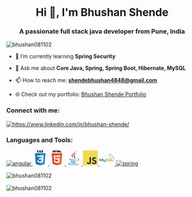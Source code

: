 <h1 align="center">Hi 👋, I'm Bhushan Shende</h1>
<h3 align="center">A passionate full stack java developer from Pune, India</h3>

<p align="left"> <img src="https://komarev.com/ghpvc/?username=bhushan081102&label=Profile%20views&color=0e75b6&style=flat" alt="bhushan081102" /> </p>

- 🌱 I’m currently learning **Spring Security**

- 💬 Ask me about **Core Java, Spring, Spring Boot, Hibernate, MySQL**

- 📫 How to reach me: **shendebhushan4848@gmail.com**

- 🌐 Check out my portfolio: [Bhushan Shende Portfolio](https://github.com/Bhushan081102/BhushanS_Portfolio)

<h3 align="left">Connect with me:</h3>
<p align="left">
  <a href="https://linkedin.com/in/bhushan-shende/" target="blank"><img align="center" src="https://raw.githubusercontent.com/rahuldkjain/github-profile-readme-generator/master/src/images/icons/Social/linked-in-alt.svg" alt="https://www.linkedin.com/in/bhushan-shende/" height="30" width="40" /></a>
</p>

<h3 align="left">Languages and Tools:</h3>
<p align="left"> 
  <a href="https://angular.io" target="_blank" rel="noreferrer"> <img src="https://angular.io/assets/images/logos/angular/angular.svg" alt="angular" width="40" height="40"/> </a>
  <a href="https://www.w3schools.com/css/" target="_blank" rel="noreferrer"> <img src="https://raw.githubusercontent.com/devicons/devicon/master/icons/css3/css3-original-wordmark.svg" alt="css3" width="40" height="40"/> </a>
  <a href="https://www.w3.org/html/" target="_blank" rel="noreferrer"> <img src="https://raw.githubusercontent.com/devicons/devicon/master/icons/html5/html5-original-wordmark.svg" alt="html5" width="40" height="40"/> </a>
  <a href="https://www.java.com" target="_blank" rel="noreferrer"> <img src="https://raw.githubusercontent.com/devicons/devicon/master/icons/java/java-original.svg" alt="java" width="40" height="40"/> </a>
  <a href="https://developer.mozilla.org/en-US/docs/Web/JavaScript" target="_blank" rel="noreferrer"> <img src="https://raw.githubusercontent.com/devicons/devicon/master/icons/javascript/javascript-original.svg" alt="javascript" width="40" height="40"/> </a>
  <a href="https://www.mysql.com/" target="_blank" rel="noreferrer"> <img src="https://raw.githubusercontent.com/devicons/devicon/master/icons/mysql/mysql-original-wordmark.svg" alt="mysql" width="40" height="40"/> </a>
  <a href="https://spring.io/" target="_blank" rel="noreferrer"> <img src="https://www.vectorlogo.zone/logos/springio/springio-icon.svg" alt="spring" width="40" height="40"/> </a>
</p>

<p><img align="center" src="https://github-readme-stats.vercel.app/api/top-langs?username=bhushan081102&show_icons=true&locale=en&layout=compact" alt="bhushan081102" /></p>

<p><img align="center" src="https://github-readme-streak-stats.herokuapp.com/?user=bhushan081102&" alt="bhushan081102" /></p>
